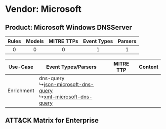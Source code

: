 Vendor: Microsoft
=================
Product: Microsoft Windows DNSServer
------------------------------------
| Rules | Models | MITRE TTPs | Event Types | Parsers |
|:-----:|:------:|:----------:|:-----------:|:-------:|
|   0   |   0    |     0      |      1      |    1    |

|  Use-Case  | Event Types/Parsers    | MITRE TTP | Content    |
|:----------:| ---- | --------- | ---- |
| Enrichment |  dns-query<br> ↳[json-microsoft-dns-query](Ps/pC_jsonmicrosoftdnsquery.md)<br> ↳[xml-microsoft-dns-query](Ps/pC_xmlmicrosoftdnsquery.md)<br> |    | [](RM/r_m_microsoft_microsoft_windows_dnsserver_Enrichment.md) |

ATT&CK Matrix for Enterprise
----------------------------
